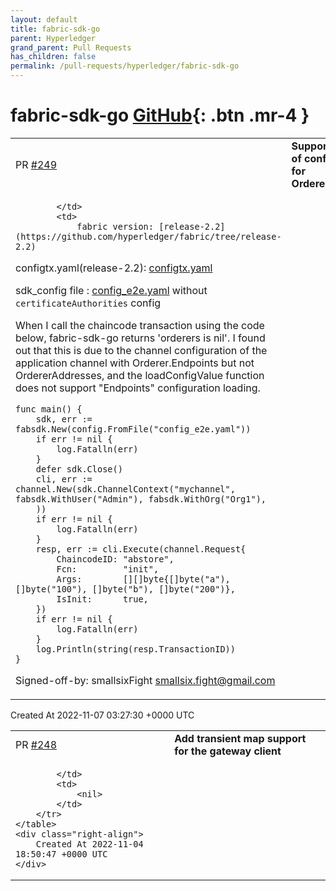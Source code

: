 ```yaml
---
layout: default
title: fabric-sdk-go
parent: Hyperledger
grand_parent: Pull Requests
has_children: false
permalink: /pull-requests/hyperledger/fabric-sdk-go
---
```


# fabric-sdk-go <span class="fs-3 right-align">[GitHub](https://github.com/hyperledger/fabric-sdk-go){: .btn .mr-4 }</span>


<div>
    <table>
        <tr>
            <td>
                PR <a href="https://github.com/hyperledger/fabric-sdk-go/pull/249" class=".btn">#249</a>
            </td>
            <td>
                <b>
                    Supports loading of config values for Orderer.Endpoints
                </b>
            </td>
        </tr>
        <tr>
            <td>
                
            </td>
            <td>
                fabric version: [release-2.2](https://github.com/hyperledger/fabric/tree/release-2.2)

configtx.yaml(release-2.2): [configtx.yaml](https://github.com/hyperledger/fabric-samples/blob/v2.2.0/test-network/configtx/configtx.yaml)

sdk_config file : [config_e2e.yaml](https://github.com/hyperledger/fabric-sdk-go/blob/main/test/fixtures/config/config_e2e.yaml) without `certificateAuthorities` config

When I call the chaincode transaction using the code below, fabric-sdk-go returns 'orderers is nil'. I found out that this is due to the channel configuration of the application channel with Orderer.Endpoints but not OrdererAddresses, and the loadConfigValue function does not support "Endpoints" configuration loading.

```golang
func main() {
	sdk, err := fabsdk.New(config.FromFile("config_e2e.yaml"))
	if err != nil {
		log.Fatalln(err)
	}
	defer sdk.Close()
	cli, err := channel.New(sdk.ChannelContext("mychannel", fabsdk.WithUser("Admin"), fabsdk.WithOrg("Org1"),
	))
	if err != nil {
		log.Fatalln(err)
	}
	resp, err := cli.Execute(channel.Request{
		ChaincodeID: "abstore",
		Fcn:         "init",
		Args:        [][]byte{[]byte("a"), []byte("100"), []byte("b"), []byte("200")},
		IsInit:      true,
	})
	if err != nil {
		log.Fatalln(err)
	}
	log.Println(string(resp.TransactionID))
}
```

Signed-off-by: smallsixFight smallsix.fight@gmail.com
            </td>
        </tr>
    </table>
    <div class="right-align">
        Created At 2022-11-07 03:27:30 +0000 UTC
    </div>
</div>

<div>
    <table>
        <tr>
            <td>
                PR <a href="https://github.com/hyperledger/fabric-sdk-go/pull/248" class=".btn">#248</a>
            </td>
            <td>
                <b>
                    Add transient map support for the gateway client
                </b>
            </td>
        </tr>
        <tr>
            <td>
                
            </td>
            <td>
                <nil>
            </td>
        </tr>
    </table>
    <div class="right-align">
        Created At 2022-11-04 18:50:47 +0000 UTC
    </div>
</div>


